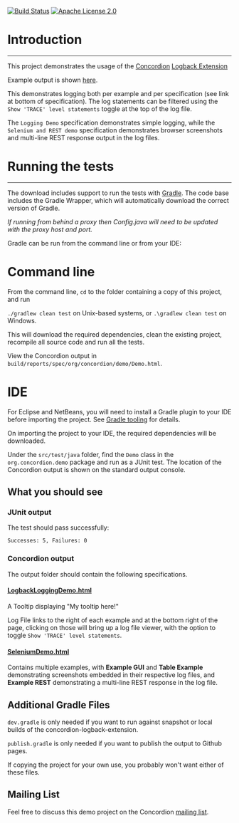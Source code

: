 [![Build Status](https://travis-ci.org/concordion/concordion-logback-extension-demo.svg?branch=master)](https://travis-ci.org/concordion/concordion-logback-extension-demo)
[![Apache License 2.0](https://img.shields.io/badge/license-Apache%202.0-blue.svg)](http://www.apache.org/licenses/LICENSE-2.0.html)

# Introduction
--------------

This project demonstrates the usage of the [Concordion](http://concordion.org) [Logback Extension](http://github.com/concordion/concordion-logback-extension) 

Example output is shown [here](http://concordion.github.io/concordion-logback-extension-demo/spec/org/concordion/demo/Demo.html).

This demonstrates logging both per example and per specification (see link at bottom of specification). The log statements can be filtered using the `Show 'TRACE' level statements` toggle at the top of the log file.

The `Logging Demo` specification demonstrates simple logging, while the `Selenium and REST demo` specification demonstrates browser screenshots and multi-line REST response output in the log files. 

# Running the tests
-------------------

The download includes support to run the tests with <a href="http://www.gradle.org/">Gradle</a>.  The code base includes the Gradle Wrapper, which will automatically download the correct version of Gradle.

*If running from behind a proxy then Config.java will need to be updated with the proxy host and port.* 

Gradle can be run from the command line or from your IDE:

Command line
============
From the command line, `cd` to the folder containing a copy of this project, and run 

  `./gradlew clean test` on Unix-based systems, or 
  `.\gradlew clean test` on Windows.

This will download the required dependencies, clean the existing project, recompile all source code and run all the tests. 

View the Concordion output in `build/reports/spec/org/concordion/demo/Demo.html`.


IDE
===
For Eclipse and NetBeans, you will need to install a Gradle plugin to your IDE before importing the project. See [Gradle tooling](https://www.gradle.org/tooling) for details.

On importing the project to your IDE, the required dependencies will be downloaded.

Under the `src/test/java` folder, find the `Demo` class in the `org.concordion.demo` package and run as a JUnit test. The location of the Concordion output is shown on the standard output console.

What you should see
-------------------

### JUnit output
The test should pass successfully:

```Successes: 5, Failures: 0```

### Concordion output
The output folder should contain the following specifications.
    
#### [LogbackLoggingDemo.html](http://concordion.github.io/concordion-logback-extension-demo/spec/org/concordion/demo/LogbackLoggingDemo.html)

A Tooltip displaying "My tooltip here!"

Log File links to the right of each example and at the bottom right of the page, clicking on those will bring up a log file viewer, with the option to toggle `Show 'TRACE' level statements`.

#### [SeleniumDemo.html](file:///Users/nigel.charman/source/concordion/concordion-logback-extension-demo/build/reports/spec/org/concordion/demo/SeleniumDemo.html)

Contains multiple examples, with **Example GUI** and **Table Example** demonstrating screenshots embedded in their respective log files, and **Example REST** demonstrating a multi-line REST response in the log file.

    
Additional Gradle Files
-----------------------
`dev.gradle` is only needed if you want to run against snapshot or local builds of the concordion-logback-extension.

`publish.gradle` is only needed if you want to publish the output to Github pages.

If copying the project for your own use, you probably won't want either of these files.


Mailing List
-----------------
Feel free to discuss this demo project on the Concordion [mailing list](https://groups.google.com/d/forum/concordion).
